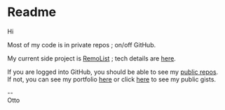 # Readme

Hi

Most of my code is in private repos ; on/off GitHub.

My current side project is [RemoList](https://remolist.com) ; tech details are [here](https://docs.google.com/document/d/13n46E8k5GjLLkJgEWlzOVheHdxtO9GWghSwP4yM6kT0/). 

If you are logged into GitHub, you should be able to see my [public repos](https://github.com/ottograjeda?tab=repositories).   
If not, you can see my portfolio [here](https://grajeda.com/portfolio/) or click [here](https://gist.github.com/ottograjeda/) to see my public gists.   

--   
Otto
